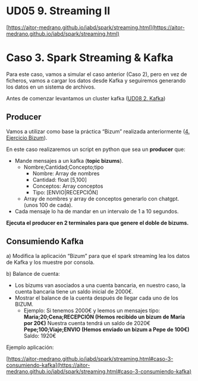 # UD05 9. Streaming II

[https://aitor-medrano.github.io/iabd/spark/streaming.html](https://aitor-medrano.github.io/iabd/spark/streaming.html)

# Caso 3. Spark Streaming & Kafka

Para este caso, vamos a simular el caso anterior (Caso 2), pero en vez de ficheros, vamos a cargar los datos desde Kafka y seguiremos generando los datos en un sistema de archivos.

Antes de comenzar levantamos un cluster kafka ([UD08 2. Kafka](https://www.notion.so/UD08-2-Kafka-fffe913de6c48156af2bee106cab1f4a?pvs=21))

## Producer

Vamos a utilizar como base la práctica “Bizum” realizada anteriormente ([4. Ejercicio Bizum](<../../6.streaming.md>)).

En este caso realizaremos un script en python que sea un **producer** que:

- Mande mensajes a un kafka (**topic bizums**).
    - Nombre;Cantidad;Concepto;tipo
        - Nombre: Array de nombres
        - Cantidad: float [5,100]
        - Conceptos: Array conceptos
        - Tipo: [ENVIO|RECEPCIÓN]
    - Array de nombres y array de conceptos generarlo con chatgpt. (unos 100 de cada).
- Cada mensaje lo ha de mandar en un intervalo de 1 a 10 segundos.

**Ejecuta el producer en 2 terminales para que genere el doble de bizums.**

## Consumiendo Kafka

a) Modifica la aplicación “Bizum” para que el spark streaming lea los datos de Kafka y los muestre por consola.

b) Balance de cuenta:

- Los bizums van asociados a una cuenta bancaria, en nuestro caso, la cuenta bancaria tiene un saldo inicial de 2000€.
- Mostrar el balance de la cuenta después de llegar cada uno de los BIZUM.
    - Ejemplo:
    Si tenemos 2000€ y leemos un mensajes tipo:
    **Maria;20;Cena;RECEPCIÓN (Hemos recibido un bizum de María por 20€)**
    Nuestra cuenta tendrá un saldo de 2020€
    **Pepe;100;Viaje;ENVIO (Hemos enviado un bizum a Pepe de 100€)**
    Saldo: 1920€

Ejemplo aplicación:

[https://aitor-medrano.github.io/iabd/spark/streaming.html#caso-3-consumiendo-kafka](https://aitor-medrano.github.io/iabd/spark/streaming.html#caso-3-consumiendo-kafka)